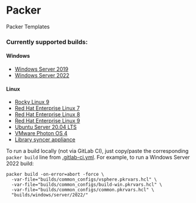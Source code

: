 # Packer

Packer Templates 

### Currently supported builds:
#### Windows
- [Windows Server 2019](builds/windows/server/2019)
- [Windows Server 2022](builds/windows/server/2022)
#### Linux
- [Rocky Linux 9](builds/linux/rocky/9/)
- [Red Hat Enterprise Linux 7](builds/linux/rhel/7/)
- [Red Hat Enterprise Linux 8](builds/linux/rhel/8/)
- [Red Hat Enterprise Linux 9](builds/linux/rhel/9)
- [Ubuntu Server 20.04 LTS](builds/linux/ubuntu/20-04-lts/)
- [VMware Photon OS 4](builds/linux/photon/4/)
- [Library syncer appliance](builds/linux/photon/bsp/)

To run a build locally (not via GitLab CI), just copy/paste the corresponding `packer build` line from [.gitlab-ci.yml](.gitlab-ci.yml). For example, to run a Windows Server 2022 build:
```shell
packer build -on-error=abort -force \
  -var-file="builds/common_configs/vsphere.pkrvars.hcl" \
  -var-file="builds/common_configs/build-win.pkrvars.hcl" \
  -var-file="builds/common_configs/common.pkrvars.hcl" \
  "builds/windows/server/2022/" 
  ```